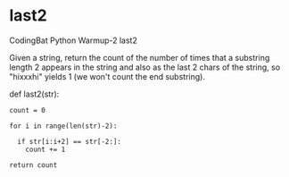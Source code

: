 # last2
CodingBat Python Warmup-2 last2

Given a string, return the count of the number of times that a substring length 2 appears in the string and also as the last 2 chars of the string, so "hixxxhi" yields 1 (we won't count the end substring).

def last2(str):
  
    count = 0
  
    for i in range(len(str)-2):

      if str[i:i+2] == str[-2:]:
        count += 1

    return count
